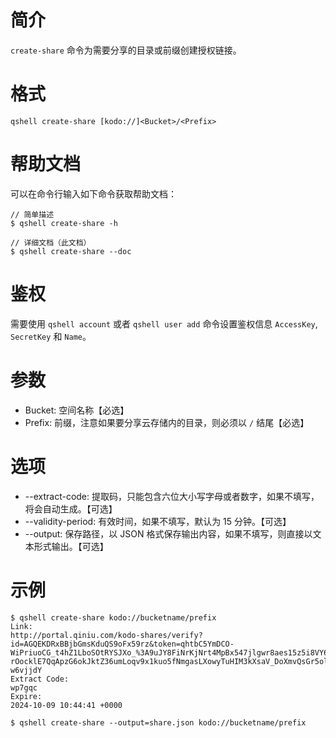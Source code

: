 # 简介
`create-share` 命令为需要分享的目录或前缀创建授权链接。

# 格式
```
qshell create-share [kodo://]<Bucket>/<Prefix>
```

# 帮助文档
可以在命令行输入如下命令获取帮助文档：
```
// 简单描述
$ qshell create-share -h

// 详细文档（此文档）
$ qshell create-share --doc
```

# 鉴权
需要使用 `qshell account` 或者 `qshell user add` 命令设置鉴权信息 `AccessKey`, `SecretKey` 和 `Name`。

# 参数
- Bucket: 空间名称【必选】
- Prefix: 前缀，注意如果要分享云存储内的目录，则必须以 `/` 结尾【必选】

# 选项
- --extract-code: 提取码，只能包含六位大小写字母或者数字，如果不填写，将会自动生成。【可选】
- --validity-period: 有效时间，如果不填写，默认为 15 分钟。【可选】
- --output: 保存路径，以 JSON 格式保存输出内容，如果不填写，则直接以文本形式输出。【可选】

# 示例
```
$ qshell create-share kodo://bucketname/prefix
Link:
http://portal.qiniu.com/kodo-shares/verify?id=AGQEKDRxBBjbGmsKduQS9oFx59rz&token=qhtbC5YmDCO-WiPriuoCG_t4hZ1LboSOtRYSJXo_%3A9uJY8FiNrKjNrt4MpBx547jlgwr8aes15z5i8VY6l5SU6ga2IKWDBSGTv1jo-rOocklE7QqApzG6okJktZ36umLoqv9x1kuo5fNmgasLXowyTuHIM3kXsaV_DoXmvQsGr5ol6j4RtrmLcKdtXhpkGH8MfSjEgRV91Bx_Q_mSwpJ1028p8yZCSad_QOu_kSPxzeLZmWlUpAtO2oEXdbMTBxhTCH_3awCgqkgoogi0FQGP4zHxeFr0n3vj69DpmWqe6DiYbYLivCuU0kOF5Khv4I6-w6vjjdY
Extract Code:
wp7gqc
Expire:
2024-10-09 10:44:41 +0000

$ qshell create-share --output=share.json kodo://bucketname/prefix
```
